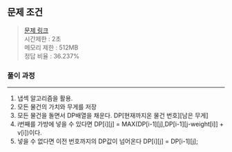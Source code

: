## 문제 조건
> <a href = "https://www.acmicpc.net/problem/12865"> 문제 링크 </a>  
> 시간제한 : 2초  
> 메모리 제한 : 512MB  
> 정답 비율 : 36.237%

### 풀이 과정
---
1. 냅섹 알고리즘을 활용.
2. 모든 물건의 가치와 무게를 저장
3. 모든 물건을 돌면서 DP배열을 채운다. DP[현재까지온 물건 번호][남은 무게]
4. i번째를 가방에 넣을 수 있다면 DP[i][j] = MAX(DP[i-1][j],DP[i-1][j-weight[i]] + v[i])이다.
5. 넣을 수 없다면 이전 번호까지의 DP값이 넘어온다 DP[i][j] = DP[i-1][j];

